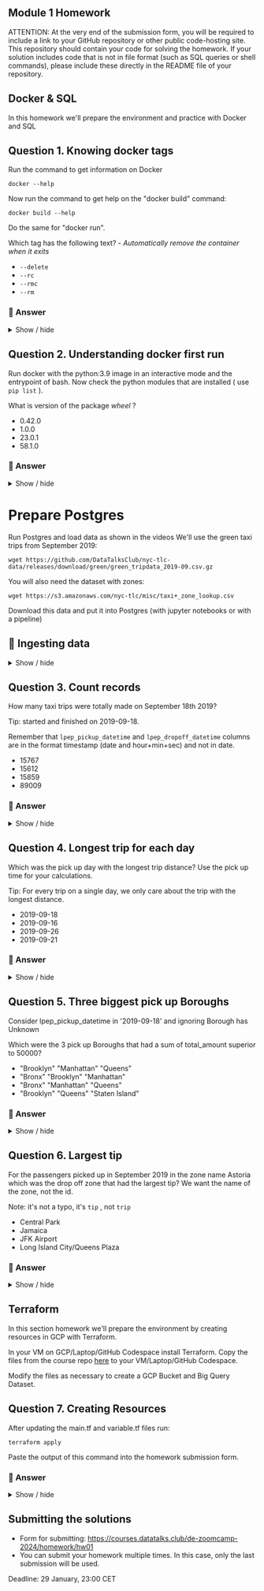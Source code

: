 ## Module 1 Homework

ATTENTION: At the very end of the submission form, you will be required to include a link to your GitHub repository or other public code-hosting site. This repository should contain your code for solving the homework. If your solution includes code that is not in file format (such as SQL queries or shell commands), please include these directly in the README file of your repository.

## Docker & SQL

In this homework we'll prepare the environment
and practice with Docker and SQL


## Question 1. Knowing docker tags

Run the command to get information on Docker

```docker --help```

Now run the command to get help on the "docker build" command:

```docker build --help```

Do the same for "docker run".

Which tag has the following text? - *Automatically remove the container when it exits*

- `--delete`
- `--rc`
- `--rmc`
- `--rm`

### 🔵 Answer

<details>
    <summary>Show / hide</summary>

```bash
$ docker run --help

Usage:  docker run [OPTIONS] IMAGE [COMMAND] [ARG...]

Create and run a new container from an image

Aliases:
  docker container run, docker run

Options:
      --add-host list                    Add a custom host-to-IP mapping (host:ip)
      --annotation map                   Add an annotation to the container (passed through to the OCI runtime) (default map[])
  -a, --attach list                      Attach to STDIN, STDOUT or STDERR
[...]
      --rm                               Automatically remove the container when it exits
[...]
```

The answer is `--rm`.
</details>

## Question 2. Understanding docker first run

Run docker with the python:3.9 image in an interactive mode and the entrypoint of bash.
Now check the python modules that are installed ( use ```pip list``` ).

What is version of the package *wheel* ?

- 0.42.0
- 1.0.0
- 23.0.1
- 58.1.0

### 🔵 Answer

<details>
    <summary>Show / hide</summary>

```bash
$ docker run -it --entrypoint=bash python:3.9

root@6664d9488f9d:/# pip list
Package    Version
---------- -------
pip        23.0.1
setuptools 58.1.0
wheel      0.42.0
```

The version of the package *wheel* is `0.42.0`.
</details>

# Prepare Postgres

Run Postgres and load data as shown in the videos
We'll use the green taxi trips from September 2019:

```wget https://github.com/DataTalksClub/nyc-tlc-data/releases/download/green/green_tripdata_2019-09.csv.gz```

You will also need the dataset with zones:

```wget https://s3.amazonaws.com/nyc-tlc/misc/taxi+_zone_lookup.csv```

Download this data and put it into Postgres (with jupyter notebooks or with a pipeline)

## 🔵 Ingesting data

<details>
    <summary>Show / hide</summary>

Update `ingest_data.py` to handle different column names in green taxi trips data – see commit [5272f83](https://github.com/cenviity/data-engineering-zoomcamp-2024/commit/5272f83).


```bash
# Navigate from project root directory to folder containing `docker-compose.yaml`
$ cd 01-docker-terraform/2_docker_sql

# Rebuild image
$ docker build -t taxi_ingest:v001 .

# Start up containers
$ docker compose up -d

# Run ingest script to load green taxi trips data into database
$ docker run -it \
    --network=2_docker_sql_default \
    taxi_ingest:v001 \
    --user=root \
    --password=root \
    --host=pgdatabase \
    --port=5432 \
    --db=ny_taxi \
    --table_name=green_taxi_trips \
    --url="https://github.com/DataTalksClub/nyc-tlc-data/releases/download/green/green_tripdata_2019-09.csv.gz"
```

Taxi zones data has already been loaded earlier – see commit [7bca57e](https://github.com/cenviity/data-engineering-zoomcamp-2024/commit/7bca57e).
</details>

## Question 3. Count records

How many taxi trips were totally made on September 18th 2019?

Tip: started and finished on 2019-09-18.

Remember that `lpep_pickup_datetime` and `lpep_dropoff_datetime` columns are in the format timestamp (date and hour+min+sec) and not in date.

- 15767
- 15612
- 15859
- 89009

### 🔵 Answer

<details>
    <summary>Show / hide</summary>

[SQL query](question3.sql)

Result:

```
"pickup_date"	"dropoff_date"	"count"
"2019-09-18"	"2019-09-18"	15612
```

The answer is **15612**.
</details>

## Question 4. Longest trip for each day

Which was the pick up day with the longest trip distance?
Use the pick up time for your calculations.

Tip: For every trip on a single day, we only care about the trip with the longest distance.

- 2019-09-18
- 2019-09-16
- 2019-09-26
- 2019-09-21

### 🔵 Answer

<details>
    <summary>Show / hide</summary>

[SQL query](question4.sql)

Result:

```
"pickup_date"	"max"
"2019-09-26"	341.64
```

The answer is **2019-09-26**.
</details>

## Question 5. Three biggest pick up Boroughs

Consider lpep_pickup_datetime in '2019-09-18' and ignoring Borough has Unknown

Which were the 3 pick up Boroughs that had a sum of total_amount superior to 50000?

- "Brooklyn" "Manhattan" "Queens"
- "Bronx" "Brooklyn" "Manhattan"
- "Bronx" "Manhattan" "Queens"
- "Brooklyn" "Queens" "Staten Island"

### 🔵 Answer

<details>
    <summary>Show / hide</summary>

[SQL query](question5.sql)

Result:

```
"pickup_date"	"borough"	"total_amount"
"2019-09-18"	"Brooklyn"	96333.24000000046
"2019-09-18"	"Manhattan"	92271.30000000083
"2019-09-18"	"Queens"	78671.71000000004
```

The answer is **"Brooklyn" "Manhattan" "Queens"**.
</details>

## Question 6. Largest tip

For the passengers picked up in September 2019 in the zone name Astoria which was the drop off zone that had the largest tip?
We want the name of the zone, not the id.

Note: it's not a typo, it's `tip` , not `trip`

- Central Park
- Jamaica
- JFK Airport
- Long Island City/Queens Plaza

### 🔵 Answer

<details>
    <summary>Show / hide</summary>

[SQL query](question6.sql)

Result:

```
"dropoff_zone"	"tip_amount"
"JFK Airport"	62.31
```

The answer is **JFK Airport**.
</details>

## Terraform

In this section homework we'll prepare the environment by creating resources in GCP with Terraform.

In your VM on GCP/Laptop/GitHub Codespace install Terraform.
Copy the files from the course repo
[here](https://github.com/DataTalksClub/data-engineering-zoomcamp/tree/main/01-docker-terraform/1_terraform_gcp/terraform) to your VM/Laptop/GitHub Codespace.

Modify the files as necessary to create a GCP Bucket and Big Query Dataset.


## Question 7. Creating Resources

After updating the main.tf and variable.tf files run:

```
terraform apply
```

Paste the output of this command into the homework submission form.

### 🔵 Answer

<details>
    <summary>Show / hide</summary>

[Command line output](question7.txt)
</details>

## Submitting the solutions

* Form for submitting: https://courses.datatalks.club/de-zoomcamp-2024/homework/hw01
* You can submit your homework multiple times. In this case, only the last submission will be used.

Deadline: 29 January, 23:00 CET
